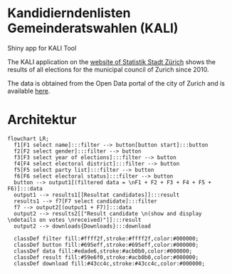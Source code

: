 # Kandidierndenlisten Gemeinderatswahlen (KALI)
Shiny app for KALI Tool

The KALI application on the [website of Statistik Stadt Zürich](https://www.stadt-zuerich.ch/prd/de/index/statistik/publikationen-angebote/datenbanken-anwendungen/kandidierendenliste.html) shows the results of all elections for the municipal council of Zurich since 2010.

The data is obtained from the Open Data portal of the city of Zurich and is available [here](https://data.stadt-zuerich.ch/dataset?q=Kandidierende&sort=score+desc%2C+date_last_modified+desc).

# Architektur
```mermaid
flowchart LR;
  f1[F1 select name]:::filter --> button[button start]:::button
  f2[F2 select gender]:::filter --> button
  f3[F3 select year of elections]:::filter --> button
  f4[F4 select electoral district]:::filter --> button
  f5[F5 select party list]:::filter --> button
  f6[F6 select electoral status]:::filter --> button
  button --> output1[(filtered data = \nF1 + F2 + F3 + F4 + F5 + F6)]:::data
  output1 --> results1[[Resultat candidates]]:::result
  results1 --> f7[F7 select candidate]:::filter
  f7 --> output2[(output1 + F7)]:::data
  output2 --> results2[["Result candidate \n(show and display \ndetails on votes \nreceived)"]]:::result
  output2 --> downloads{Downloads}:::download
  
  classDef filter fill:#ffff2f,stroke:#ffff2f,color:#000000;
  classDef button fill:#695eff,stroke:#695eff,color:#000000;
  classDef data fill:#edade6,stroke:#acb0b0,color:#000000;
  classDef result fill:#59e6f0,stroke:#acb0b0,color:#000000;
  classDef download fill:#43cc4c,stroke:#43cc4c,color:#000000;
```

